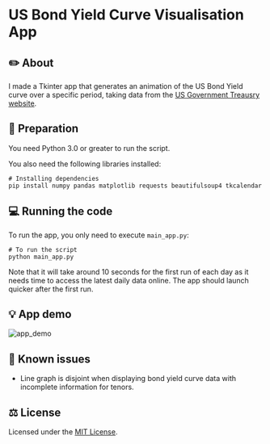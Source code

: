 # US Bond Yield Curve Visualisation App

## ✏️  About

I made a Tkinter app that generates an animation of the US Bond Yield curve over a specific period, taking data from the [US Government Treausry website](https://home.treasury.gov/resource-center/data-chart-center/interest-rates/TextView?type=daily_treasury_yield_curve).

## 🚀  Preparation
You need Python 3.0 or greater to run the script.

You also need the following libraries installed:<br/>
```
# Installing dependencies
pip install numpy pandas matplotlib requests beautifulsoup4 tkcalendar
```
## 💻  Running the code
To run the app, you only need to execute `main_app.py`:<br/>
```
# To run the script
python main_app.py
```
Note that it will take around 10 seconds for the first run of each day as it needs time to access the latest daily data online. The app should launch quicker after the first run.

## 💡  App demo
![app_demo](https://github.com/user-attachments/assets/9f9ecd17-40e0-48b5-a253-6e7f5f302963)

## 🚩  Known issues
* Line graph is disjoint when displaying bond yield curve data with incomplete information for tenors.


## ⚖️  License
Licensed under the [MIT License](https://opensource.org/license/mit).


